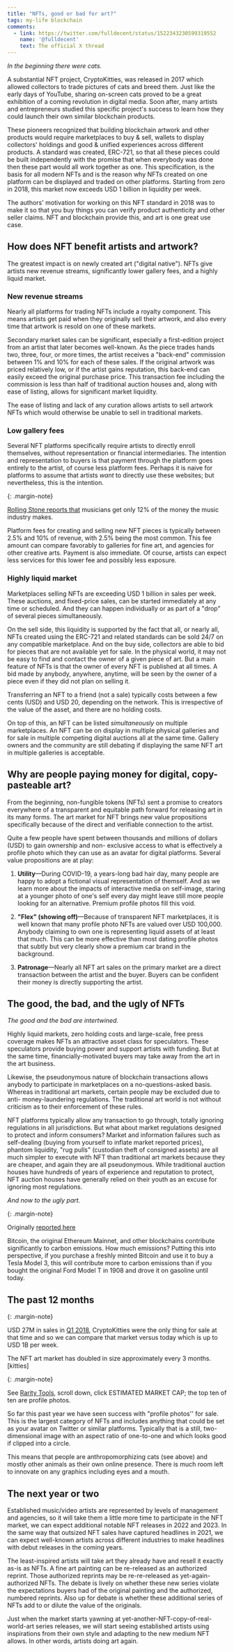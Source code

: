 ```yaml
---
title: "NFTs, good or bad for art?"
tags: my-life blockchain
comments:
  - link: https://twitter.com/fulldecent/status/1522343230599319552
    name: '@fulldecent'
    text: The official X thread
---
```


*In the beginning there were cats.*

A substantial NFT project, CryptoKitties, was released in 2017 which allowed collectors to trade pictures of cats and breed them. Just like the early days of YouTube, sharing on-screen cats proved to be a great exhibition of a coming revolution in digital media. Soon after, many artists and entrepreneurs studied this specific project's success to learn how they could launch their own similar blockchain products.

These pioneers recognized that building blockchain artwork and other products would require marketplaces to buy & sell, wallets to display collectors' holdings and good & unified experiences across different products. A standard was created, ERC-721, so that all these pieces could be built independently with the promise that when everybody was done then these part would all work together as one. This specification, is the basis for all modern NFTs and is the reason why NFTs created on one platform can be displayed and traded on other platforms. Starting from zero in 2018, this market now exceeds USD 1 billion in liquidity per week.

The authors' motivation for working on this NFT standard in 2018 was to make it so that you buy things you can verify product authenticity and other seller claims. NFT and blockchain provide this, and art is one great use case.

## How does NFT benefit artists and artwork?

The greatest impact is on newly created art ("digital native"). NFTs give artists new revenue streams, significantly lower gallery fees, and a highly liquid market.

### New revenue streams

Nearly all platforms for trading NFTs include a royalty component. This means artists get paid when they originally sell their artwork, and also every time that artwork is resold on one of these markets.

Secondary market sales can be significant, especially a first-edition project from an artist that later becomes well-known. As the piece trades hands two, three, four, or more times, the artist receives a "back-end" commission between 1% and 10% for each of these sales. If the original artwork was priced relatively low, or if the artist gains reputation, this back-end can easily exceed the original purchase price. This transaction fee including the commission is less than half of traditional auction houses and, along with ease of listing, allows for significant market liquidity.

The ease of listing and lack of any curation allows artists to sell artwork NFTs which would otherwise be unable to sell in traditional markets.

### Low gallery fees

Several NFT platforms specifically require artists to directly enroll themselves, without representation or financial intermediaries. The intention and representation to buyers is that payment through the platform goes entirely to the artist, of course less platform fees. Perhaps it is naive for platforms to assume that artists *want* to directly use these websites; but nevertheless, this is the intention.

{: .margin-note}

[Rolling Stone reports that](https://www.rollingstone.com/pro/news/music-artists-make-12-percent-from-music-sales-706746/) musicians get only 12% of the money the music industry makes.

Platform fees for creating and selling new NFT pieces is typically between 2.5% and 10% of revenue, with 2.5% being the most common. This fee amount can compare favorably to galleries for fine art, and agencies for other creative arts. Payment is also immediate. Of course, artists can expect less services for this lower fee and possibly less exposure.

### Highly liquid market

Marketplaces selling NFTs are exceeding USD 1 billion in sales per week. These auctions, and fixed-price sales, can be started immediately at any time or scheduled. And they can happen individually or as part of a "drop" of several pieces simultaneously.

On the sell side, this liquidity is supported by the fact that all, or nearly all, NFTs created using the ERC-721 and related standards can be sold 24/7 on any compatible marketplace. And on the buy side, collectors are able to bid for pieces that are not available yet for sale. In the physical world, it may not be easy to find and contact the owner of a given piece of art. But a main feature of NFTs is that the owner of every NFT is published at all times. A bid made by anybody, anywhere, anytime, will be seen by the owner of a piece even if they did not plan on selling it.

Transferring an NFT to a friend (not a sale) typically costs between a few cents (USD) and USD 20, depending on the network. This is irrespective of the value of the asset, and there are no holding costs.

On top of this, an NFT can be listed *simultaneously* on multiple marketplaces. An NFT can be on display in multiple physical galleries and for sale in multiple competing digital auctions all at the same time. Gallery owners and the community are still debating if displaying the same NFT art in multiple galleries is acceptable.

## Why are people paying money for digital, copy-pasteable art?

From the beginning, non-fungible tokens (NFTs) sent a promise to creators everywhere of a transparent and equitable path forward for releasing art in its many forms. The art market for NFT brings new value propositions specifically because of the direct and verifiable connection to the artist.

Quite a few people have spent between thousands and millions of dollars (USD) to gain ownership and non- exclusive access to what is effectively a profile photo which they can use as an avatar for digital platforms. Several value propositions are at play:

1. **Utility**—During COVID-19, a years-long bad hair day, many people are happy to adopt a fictional visual representation of themself. And as we learn more about the impacts of interactive media on self-image, staring at a younger photo of one's self every day might leave still more people looking for an alternative. Premium profile photos fill this void.

2. **"Flex" (showing off)**—Because of transparent NFT marketplaces, it is well known that many profile photo NFTs are valued over USD 100,000. Anybody claiming to own one is representing liquid assets of at least that much. This can be more effective than most dating profile photos that subtly but very clearly show a premium car brand in the background.

3. **Patronage**—Nearly all NFT art sales on the primary market are a direct transaction between the artist and the buyer. Buyers can be confident their money is directly supporting the artist.

## The good, the bad, and the ugly of NFTs

*The good and the bad are intertwined.*

Highly liquid markets, zero holding costs and large-scale, free press coverage makes NFTs an attractive asset class for speculators. These speculators provide buying power and support artists with funding. But at the same time, financially-motivated buyers may take away from the art in the art business.

Likewise, the pseudonymous nature of blockchain transactions allows anybody to participate in marketplaces on a no-questions-asked basis. Whereas in traditional art markets, certain people may be excluded due to anti- money-laundering regulations. The traditional art world is not without criticism as to their enforcement of these rules.

NFT platforms typically allow any transaction to go through, totally ignoring regulations in all jurisdictions. But what about market regulations designed to protect and inform consumers? Market and information failures such as self-dealing (buying from yourself to inflate market reported prices), phantom liquidity, "rug pulls" (custodian theft of consigned assets) are all much simpler to execute with NFT than traditional art markets because they are cheaper, and again they are all pseudonymous. While traditional auction houses have hundreds of years of experience and reputation to protect, NFT auction houses have generally relied on their youth as an excuse for ignoring most regulations.

*And now to the ugly part.*

{: .margin-note}

Originally [reported here](https://fulldecent.blogspot.com/2021/03/tesla-announces-new-model-t.html)

Bitcoin, the original Ethereum Mainnet, and other blockchains contribute significantly to carbon emissions. How much emissions? Putting this into perspective, if you purchase a freshly minted Bitcoin and use it to buy a Tesla Model 3, this will contribute more to carbon emissions than if you bought the original Ford Model T in 1908 and drove it on gasoline until today.

## The past 12 months

{: .margin-note}

USD 27M in sales in [Q1 2018](https://web.archive.org/web/20180402120047/https://kittysales.herokuapp.com/), CryptoKitties were the only thing for sale at that time and so we can compare that market versus today which is up to USD 1B per week.

The NFT art market has doubled in size approximately every 3 months. [kitties]

{: .margin-note}

See [Rarity Tools](https://rarity.tools), scroll down, click ESTIMATED MARKET CAP; the top ten of ten are profile photos.

So far this past year we have seen success with "profile photos'' for sale. This is the largest category of NFTs and includes anything that could be set as your avatar on Twitter or similar platforms. Typically that is a still, two-dimensional image with an aspect ratio of one-to-one and which looks good if clipped into a circle.

This means that people are anthropomorphizing cats (see above) and mostly other animals as their own online presence. There is much room left to innovate on any graphics including eyes and a mouth.

## The next year or two

Established music/video artists are represented by levels of management and agencies, so it will take them a little more time to participate in the NFT market, we can expect additional notable NFT releases in 2022 and 2023. In the same way that outsized NFT sales have captured headlines in 2021, we can expect well-known artists across different industries to make headlines with debut releases in the coming years.

The least-inspired artists will take art they already have and resell it exactly as-is as NFTs. A fine art painting can be re-released as an authorized reprint. Those authorized reprints may be re-re-released as yet-again- authorized NFTs. The debate is lively on whether these new series violate the expectations buyers had of the original painting and the authorized, numbered reprints. Also up for debate is whether these additional series of NFTs add to or dilute the value of the originals.

Just when the market starts yawning at yet-another-NFT-copy-of-real-world-art series releases, we will start seeing established artists using inspirations from their own style and adapting to the new medium NFT allows. In other words, artists doing art again.
